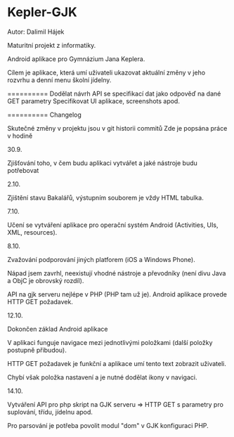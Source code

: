 Kepler-GJK
==========

Autor: Dalimil Hájek

Maturitní projekt z informatiky.

Android aplikace pro Gymnázium Jana Keplera. 

Cílem je aplikace, která umí uživateli ukazovat aktuální změny v jeho rozvrhu a denní menu školní jídelny.

==========
Dodělat návrh API se specifikací dat jako odpověď na dané GET parametry
Specifikovat UI aplikace, screenshots apod.

==========
Changelog

Skutečné změny v projektu jsou v git historii commitů
Zde je popsána práce v hodině

30.9. 

Zjišťování toho, v čem budu aplikaci vytvářet a jaké nástroje budu potřebovat

2.10.

Zjištění stavu Bakalářů, výstupním souborem je vždy HTML tabulka.

7.10.

Učení se vytváření aplikace pro operační systém Android (Activities, UIs, XML, resources).

8.10.

Zvažování podporování jiných platforem (iOS a Windows Phone).

Nápad jsem zavrhl, neexistují vhodné nástroje a převodníky (není divu Java a ObjC je obrovský rozdíl).

API na gjk serveru nejlépe v PHP (PHP tam už je). Android aplikace provede HTTP GET požadavek.

12.10.

Dokončen základ Android aplikace

V aplikaci funguje navigace mezi jednotlivými položkami (další položky postupně přibudou).

HTTP GET požadavek je funkční a aplikace umí tento text zobrazit uživateli.

Chybí však položka nastavení a je nutné dodělat ikony v navigaci.

14.10.

Vytváření API pro php skript na GJK serveru => HTTP GET s parametry pro suplování, třídu, jídelnu apod.

Pro parsování je potřeba povolit modul "dom" v GJK konfiguraci PHP.




